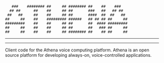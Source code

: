     
       ###    ######## ##     ## ######## ##    ##    ###    
      ## ##      ##    ##     ## ##       ###   ##   ## ##   
     ##   ##     ##    ##     ## ##       ####  ##  ##   ##  
    ##     ##    ##    ######### ######   ## ## ## ##     ## 
    #########    ##    ##     ## ##       ##  #### ######### 
    ##     ##    ##    ##     ## ##       ##   ### ##     ## 
    ##     ##    ##    ##     ## ######## ##    ## ##     ##
------------------------------------------------------------------
------------------------------------------------------------------


Client code for the Athena voice computing platform.
Athena is an open source platform for developing always-on, voice-controlled applications.